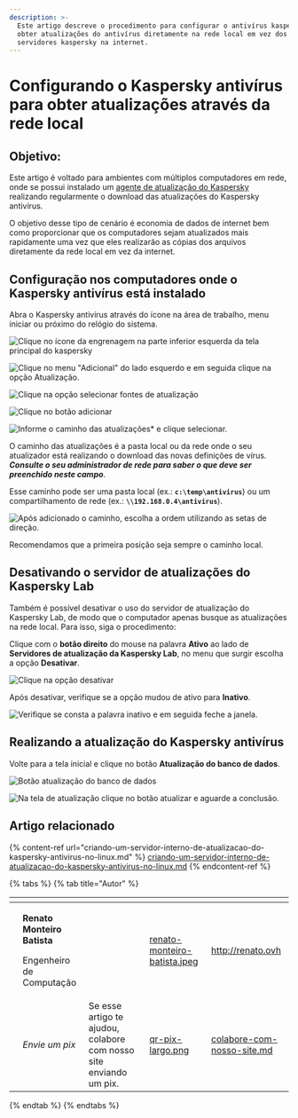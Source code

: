 ```yaml
---
description: >-
  Este artigo descreve o procedimento para configurar o antivírus kaspersky para
  obter atualizações do antivírus diretamente na rede local em vez dos
  servidores kaspersky na internet.
---
```


# Configurando o Kaspersky antivírus para obter atualizações através da rede local

## Objetivo:

Este artigo é voltado para ambientes com múltiplos computadores em rede, onde se possui instalado um [agente de atualização do Kaspersky](https://support.kaspersky.com/updater3#downloads) realizando regularmente o download das atualizações do Kaspersky antivírus.

O objetivo desse tipo de cenário é economia de dados de internet bem como proporcionar que os computadores sejam atualizados mais rapidamente uma vez que eles realizarão as cópias dos arquivos diretamente da rede local em vez da internet.

## Configuração nos computadores onde o Kaspersky antivírus está instalado

Abra o Kaspersky antivírus através do ícone na área de trabalho, menu iniciar ou próximo do relógio do sistema.

![Clique no ícone da engrenagem na parte inferior esquerda da tela principal do kaspersky](<../../.gitbook/assets/image (72).png>)

![Clique no menu "Adicional" do lado esquerdo e em seguida clique na opção Atualização.](<../../.gitbook/assets/image (19) (1).png>)

![Clique na opção selecionar fontes de atualização](<../../.gitbook/assets/image (20) (1).png>)

![Clique no botão adicionar](<../../.gitbook/assets/image (76).png>)

![Informe o caminho das atualizações\* e clique selecionar.](<../../.gitbook/assets/image (23) (1).png>)

O caminho das atualizações é a pasta local ou da rede onde o seu atualizador está realizando o download das novas definições de vírus. _**Consulte o seu administrador de rede para saber o que deve ser preenchido neste campo**_.

Esse caminho pode ser uma pasta local (ex.: **`c:\temp\antivirus`**) ou um compartilhamento de rede (ex.: **`\\192.168.0.4\antivirus`**).

![Após adicionado o caminho, escolha a ordem utilizando as setas de direção.](<../../.gitbook/assets/image (84).png>)

Recomendamos que a primeira posição seja sempre o caminho local.

## Desativando o servidor de atualizações do Kaspersky Lab

Também é possível desativar o uso do servidor de atualização do Kaspersky Lab, de modo que o computador apenas busque as atualizações na rede local. Para isso, siga o procedimento:

Clique com o **botão direito** do mouse na palavra **Ativo** ao lado de **Servidores de atualização da Kaspersky Lab**, no menu que surgir escolha a opção **Desativar**.



![Clique na opção desativar](<../../.gitbook/assets/image (6).png>)

Após desativar, verifique se a opção mudou de ativo para **Inativo**.

![Verifique se consta a palavra inativo e em seguida feche a janela.](<../../.gitbook/assets/image (68).png>)

## Realizando a atualização do Kaspersky antivírus

Volte para a tela inicial e clique no botão **Atualização do banco de dados**.

![Botão atualização do banco de dados](<../../.gitbook/assets/image (6) (1).png>)

![Na tela de atualização clique no botão atualizar e aguarde a conclusão.](<../../.gitbook/assets/image (91).png>)

## Artigo relacionado

{% content-ref url="criando-um-servidor-interno-de-atualizacao-do-kaspersky-antivirus-no-linux.md" %}
[criando-um-servidor-interno-de-atualizacao-do-kaspersky-antivirus-no-linux.md](criando-um-servidor-interno-de-atualizacao-do-kaspersky-antivirus-no-linux.md)
{% endcontent-ref %}

{% tabs %}
{% tab title="Autor" %}
<table data-card-size="large" data-view="cards"><thead><tr><th data-type="users" data-multiple></th><th></th><th></th><th data-hidden data-card-cover data-type="files"></th><th data-hidden data-card-target data-type="content-ref"></th></tr></thead><tbody><tr><td></td><td><p><strong>Renato Monteiro Batista</strong></p><p>Engenheiro de Computação</p></td><td></td><td><a href="../../.gitbook/assets/renato-monteiro-batista.jpeg">renato-monteiro-batista.jpeg</a></td><td><a href="http://renato.ovh">http://renato.ovh</a></td></tr><tr><td></td><td><em>Envie um pix</em></td><td>Se esse artigo te ajudou, colabore com nosso site enviando um pix.</td><td><a href="../../.gitbook/assets/qr-pix-largo.png">qr-pix-largo.png</a></td><td><a href="../../colabore-com-nosso-site.md">colabore-com-nosso-site.md</a></td></tr></tbody></table>
{% endtab %}
{% endtabs %}